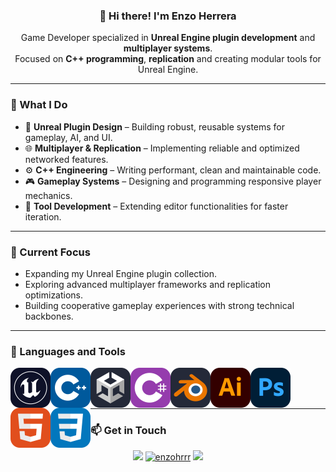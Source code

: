 <p align="center">
  <h3 align="center">👋 Hi there! I'm Enzo Herrera</h3>
  <p align="center">
    Game Developer specialized in <b>Unreal Engine plugin development</b> and <b>multiplayer systems</b>.<br/>
    Focused on <b>C++ programming</b>, <b>replication</b> and creating modular tools for Unreal Engine.
  </p>
</p>

---

### 🧩 What I Do

- 🧠 **Unreal Plugin Design** – Building robust, reusable systems for gameplay, AI, and UI.  
- 🌐 **Multiplayer & Replication** – Implementing reliable and optimized networked features.  
- ⚙️ **C++ Engineering** – Writing performant, clean and maintainable code.  
- 🎮 **Gameplay Systems** – Designing and programming responsive player mechanics.  
- 🔧 **Tool Development** – Extending editor functionalities for faster iteration.  

---

### 🚀 Current Focus

- Expanding my Unreal Engine plugin collection.  
- Exploring advanced multiplayer frameworks and replication optimizations.  
- Building cooperative gameplay experiences with strong technical backbones.  

---

### 🧰 Languages and Tools

<a href="https://unrealengine.com/" target="_blank" rel="noreferrer"> 
  <img align="left" alt="UnrealEngine" width="64" height="64" src="https://github.com/tandpfun/skill-icons/blob/main/icons/UnrealEngine.svg" /> 
</a>
<a href="https://www.youtube.com/watch?v=uOiccQx20d8" target="_blank" rel="noreferrer"> 
  <img align="left" alt="CPP" width="64" height="64" src="https://github.com/tandpfun/skill-icons/blob/main/icons/CPP.svg" /> 
</a>
<a href="https://unity.com/" target="_blank" rel="noreferrer"> 
  <img align="left" alt="Unity" width="64" height="64" src="https://github.com/tandpfun/skill-icons/blob/main/icons/Unity-Dark.svg" /> 
</a>
<a href="https://www.youtube.com/watch?v=sCtixpIWBto&ab_channel=Rousseau" target="_blank" rel="noreferrer"> 
  <img align="left" alt="CS" width="64" height="64" src="https://github.com/tandpfun/skill-icons/blob/main/icons/CS.svg" /> 
</a>
<a href="https://www.blender.org/" target="_blank" rel="noreferrer"> 
  <img align="left" alt="Blender" width="64" height="64" src="https://github.com/tandpfun/skill-icons/blob/main/icons/Blender-Dark.svg" /> 
</a>
<a href="https://www.adobe.com/" target="_blank" rel="noreferrer"> 
  <img align="left" alt="Illustrator" width="64" height="64" src="https://github.com/tandpfun/skill-icons/blob/main/icons/Illustrator.svg" /> 
</a>
<a href="https://www.adobe.com/" target="_blank" rel="noreferrer"> 
  <img align="left" alt="Photoshop" width="64" height="64" src="https://github.com/tandpfun/skill-icons/blob/main/icons/Photoshop.svg" /> 
</a>
<a href="" target="_blank" rel="noreferrer"> 
  <img align="left" alt="HTML 5" width="64" height="64" src="https://github.com/tandpfun/skill-icons/blob/main/icons/HTML.svg" /> 
</a>
<a href="" target="_blank" rel="noreferrer"> 
  <img align="left" alt="CSS" width="64" height="64" src="https://github.com/tandpfun/skill-icons/blob/main/icons/CSS.svg" /> 
</a>
<br /><br /><br />

---

### 📫 Get in Touch

<p align="center">
  <a href="mailto:herrera.enzo26@gmail.com" target="_blank">
    <img src="https://img.shields.io/badge/Gmail-D14836?style=for-the-badge&logo=gmail&logoColor=white"/></a>
  <a href="https://www.linkedin.com/in/enzo-herrera-851036274/" target="_blank">
    <img src="https://img.shields.io/badge/LinkedIn-0077B5?style=for-the-badge&logo=linkedin&logoColor=white" alt="enzohrrr"/></a>
  <a href="https://enzohrrr.github.io" target="_blank">
    <img src="https://img.shields.io/badge/Portfolio-%23000000.svg?style=for-the-badge&logo=GoogleChrome&logoColor=white"/></a>
</p>
